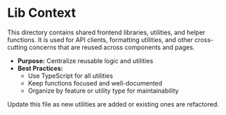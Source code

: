 # Lib Context

This directory contains shared frontend libraries, utilities, and helper functions. It is used for API clients, formatting utilities, and other cross-cutting concerns that are reused across components and pages.

- **Purpose:** Centralize reusable logic and utilities
- **Best Practices:**
  - Use TypeScript for all utilities
  - Keep functions focused and well-documented
  - Organize by feature or utility type for maintainability

Update this file as new utilities are added or existing ones are refactored.
